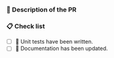 ### 📝 Description of the PR

<!-- What does this PR do? -->

### 📋 Check list

- [ ] 🧪 Unit tests have been written.
- [ ] 📝 Documentation has been updated.
